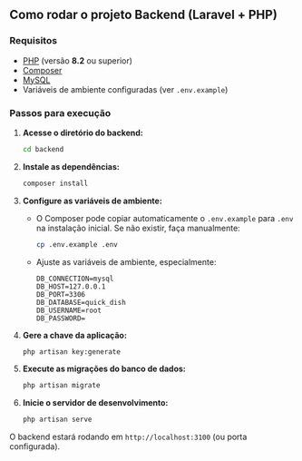 ## Como rodar o projeto Backend (Laravel + PHP)

### Requisitos

- [PHP](https://www.php.net/) (versão **8.2** ou superior)
- [Composer](https://getcomposer.org/)
- [MySQL](https://www.mysql.com/)
- Variáveis de ambiente configuradas (ver `.env.example`)

### Passos para execução

1. **Acesse o diretório do backend:**
    ```bash
    cd backend
    ```

2. **Instale as dependências:**
    ```bash
    composer install
    ```

3. **Configure as variáveis de ambiente:**
    - O Composer pode copiar automaticamente o `.env.example` para `.env` na instalação inicial. Se não existir, faça manualmente:
      ```bash
      cp .env.example .env
      ```
    - Ajuste as variáveis de ambiente, especialmente:
      ```
      DB_CONNECTION=mysql
      DB_HOST=127.0.0.1
      DB_PORT=3306
      DB_DATABASE=quick_dish
      DB_USERNAME=root
      DB_PASSWORD=

      ```

4. **Gere a chave da aplicação:**
    ```bash
    php artisan key:generate
    ```

5. **Execute as migrações do banco de dados:**
    ```bash
    php artisan migrate
    ```

6. **Inicie o servidor de desenvolvimento:**
    ```bash
    php artisan serve
    ```

O backend estará rodando em `http://localhost:3100` (ou porta configurada).
